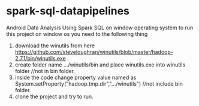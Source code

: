 # spark-sql-datapipelines
Android Data Analysis Using Spark SQL on window operating system
to run this project on window os you need to the following thing
1. download the winutils from here https://github.com/steveloughran/winutils/blob/master/hadoop-2.7.1/bin/winutils.exe .
2. create folder name .../winutils/bin and place winutils.exe into winutils folder //not in bin folder.
3. inside the code change property value named as System.setProperty("hadoop.tmp.dir",".../winutils") //not include bin folder.
4. clone the project and try to run.
